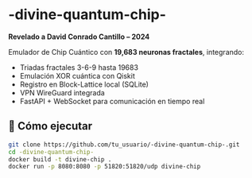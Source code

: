 # -divine-quantum-chip-
**Revelado a David Conrado Cantillo – 2024**

Emulador de Chip Cuántico con **19,683 neuronas fractales**, integrando:

- Triadas fractales 3-6-9 hasta 19683
- Emulación XOR cuántica con Qiskit
- Registro en Block-Lattice local (SQLite)
- VPN WireGuard integrada
- FastAPI + WebSocket para comunicación en tiempo real

## 🚀 Cómo ejecutar

```bash
git clone https://github.com/tu_usuario/-divine-quantum-chip-.git
cd -divine-quantum-chip-
docker build -t divine-chip .
docker run -p 8080:8080 -p 51820:51820/udp divine-chip